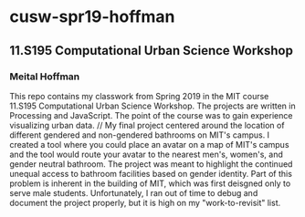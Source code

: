 # cusw-spr19-hoffman
## 11.S195 Computational Urban Science Workshop
### Meital Hoffman

This repo contains my classwork from Spring 2019 in the MIT course 11.S195 Computational Urban Science Workshop. 
The projects are written in Processing and JavaScript.
The point of the course was to gain experience visualizing urban data. //
My final project centered around the location of different gendered and non-gendered bathrooms on MIT's campus. I created a tool where you could place an avatar on a map of MIT's campus and the tool would route your avatar to the nearest men's, women's, and gender neutral bathroom. The project was meant to highlight the continued unequal access to bathroom facilities based on gender identity. Part of this problem is inherent in the building of MIT, which was first deisgned only to serve male students. Unfortunately, I ran out of time to debug and document the project properly, but it is high on my "work-to-revisit" list.
